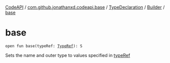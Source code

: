 [CodeAPI](../../../index.md) / [com.github.jonathanxd.codeapi.base](../../index.md) / [TypeDeclaration](../index.md) / [Builder](index.md) / [base](.)

# base

`open fun base(typeRef: `[`TypeRef`](../../../com.github.jonathanxd.codeapi.type/-type-ref/index.md)`): S`

Sets the name and outer type to values specified in [typeRef](base.md#com.github.jonathanxd.codeapi.base.TypeDeclaration.Builder$base(com.github.jonathanxd.codeapi.type.TypeRef)/typeRef)

